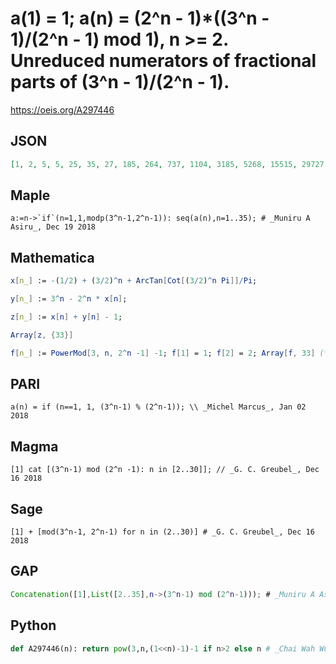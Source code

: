 # a\(1\) \= 1; a\(n\) \= \(2^n \- 1\)\*\(\(3^n \- 1\)/\(2^n \- 1\) mod 1\), n \>\= 2\. Unreduced numerators of fractional parts of \(3^n \- 1\)/\(2^n \- 1\)\.
https://oeis.org/A297446
## JSON
```JSON
[1, 2, 5, 5, 25, 35, 27, 185, 264, 737, 1104, 3185, 5268, 15515, 29727, 55760, 35227, 235277, 441474, 272525, 1861165, 3478865, 6231072, 1899170, 5672261, 50533340, 17325481, 186108950, 21328108, 63792575, 1264831924, 3794064335, 7086578553]
```
## Maple
```Maple
a:=n->`if`(n=1,1,modp(3^n-1,2^n-1)): seq(a(n),n=1..35); # _Muniru A Asiru_, Dec 19 2018
```
## Mathematica
```Mathematica
x[n_] := -(1/2) + (3/2)^n + ArcTan[Cot[(3/2)^n Pi]]/Pi;
```
```Mathematica
y[n_] := 3^n - 2^n * x[n];
```
```Mathematica
z[n_] := x[n] + y[n] - 1;
```
```Mathematica
Array[z, {33}]
```
```Mathematica
f[n_] := PowerMod[3, n, 2^n -1] -1; f[1] = 1; f[2] = 2; Array[f, 33] (* _Robert G. Wilson v_, Jan 05 2018 *)
```
## PARI
```PARI
a(n) = if (n==1, 1, (3^n-1) % (2^n-1)); \\ _Michel Marcus_, Jan 02 2018
```
## Magma
```Magma
[1] cat [(3^n-1) mod (2^n -1): n in [2..30]]; // _G. C. Greubel_, Dec 16 2018
```
## Sage
```Sage
[1] + [mod(3^n-1, 2^n-1) for n in (2..30)] # _G. C. Greubel_, Dec 16 2018
```
## GAP
```GAP
Concatenation([1],List([2..35],n->(3^n-1) mod (2^n-1))); # _Muniru A Asiru_, Dec 19 2018
```
## Python
```Python
def A297446(n): return pow(3,n,(1<<n)-1)-1 if n>2 else n # _Chai Wah Wu_, Jun 25 2024
```
